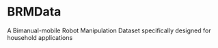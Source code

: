 # BRMData
A Bimanual-mobile Robot Manipulation Dataset specifically designed for household applications
